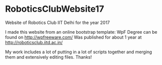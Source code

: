 # RoboticsClubWebsite17
Website of Robotics Club IIT Delhi for the year 2017

I made this website from an online bootstrap template:  WpF Degree can be found on http://wpfreeware.com/
Was published for about 1 year at http://roboticsclub.iitd.ac.in/

My work includes a lot of putting in a lot of scripts together and merging them and extensively editing files.
Thanks!
